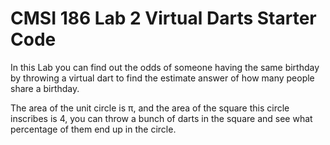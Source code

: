 # CMSI 186 Lab 2 Virtual Darts Starter Code

In this Lab you can find out the odds of someone having the same birthday by throwing a virtual dart to find the estimate answer of how many people share  a birthday.

The area of the unit circle is π, and the area of the square this circle inscribes is 4, you can throw a bunch of darts in the square and see what percentage of them end up in the circle.
